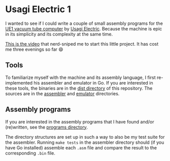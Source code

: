 # Usagi Electric 1

I wanted to see if I could write a couple of small assembly programs for the
[UE1 vacuum tube computer](https://github.com/Nakazoto/UEVTC) by [Usagi
Electric](https://www.youtube.com/@UsagiElectric). Because the machine is epic
in its simplicity and its complexity at the same time.

[This is the video](https://www.youtube.com/watch?v=JsbzHNOEsZ4) that
nerd-sniped me to start this little project. It has cost me three evenings so
far 😄

## Tools

To familiarize myself with the machine and its assembly language, I first
re-implemented his assembler and emulator in Go. If you are interested in these
tools, the binaries are in the [dist directory](./dist/) of this repository. The
sources are in the [assembler](./assembler/) and [emulator](./emulator/)
directories.

## Assembly programs

If you are interested in the assembly programs that I have found and/or
(re)written, see the [programs directory](./programs).

The directory structures are set up in such a way to also be my test suite for
the assembler. Running `make tests` in the assembler directory should (if you
have Go installed) assemble each `.asm` file and compare the result to the
corresponding `.bin` file.
